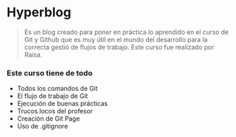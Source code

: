 # Hyperblog
> Es un blog creado para poner en práctica lo aprendido en el curso de Git y Github que es muy útil en el mundo del desarrollo para la correcta gestió de flujos de trabajo.
> Este curso fue realizado por Raisa.


### Este curso tiene de todo
* Todos los comandos de Git
* El flujo de trabajo de Git
* Ejecución de buenas prácticas
* Trucos locos del profesor
* Creación de Git Page
* Uso de .gitignore

